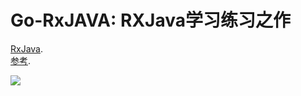 # Go-RxJAVA: RXJava学习练习之作
[RxJava](http://github.com/ReactiveX/RxJava).</br>
[参考](https://www.gitbook.com/book/mcxiaoke/rxdocs/details).</br>


<a href='https://travis-ci.org/ReactiveX/RxAndroid/builds'><img src='https://api.travis-ci.org/ReactiveX/RxAndroid.svg?branch=1.x'></a>


 [list]: http://groups.google.com/d/forum/rxjava
 [so]: http://stackoverflow.com/questions/tagged/rx-android
 [twitter]: http://twitter.com/RxJava
 [issues]: https://github.com/ReactiveX/RxAndroid/issues
 [start]: https://github.com/ReactiveX/RxJava/wiki/Getting-Started
 [url1]:https://www.gitbook.com/book/mcxiaoke/rxdocs/details

